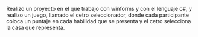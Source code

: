 Realizo un proyecto en el que trabajo con winforms y con el lenguaje c#, y realizo un juego, llamado el cetro seleccionador,
donde cada participante coloca un puntaje en cada habilidad que se presenta y el cetro selecciona la casa que representa.
